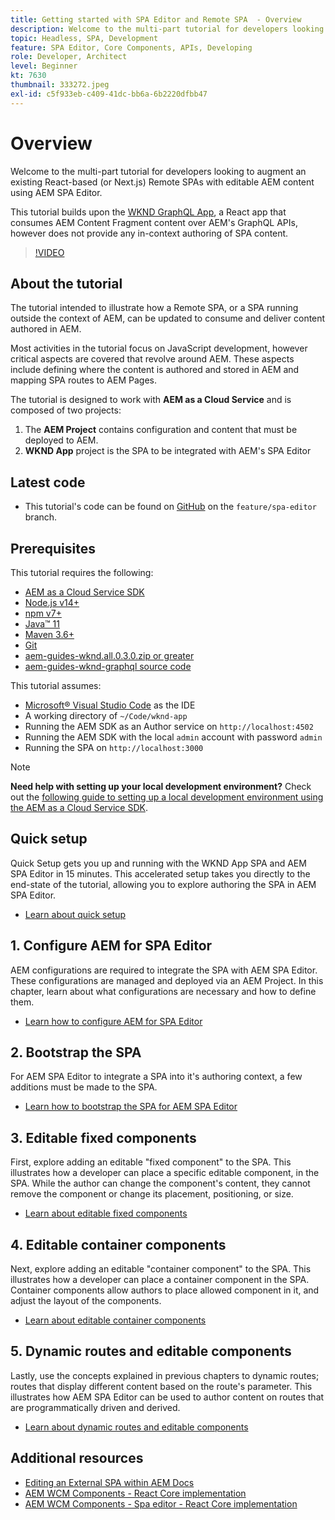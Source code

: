 ```yaml
---
title: Getting started with SPA Editor and Remote SPA  - Overview
description: Welcome to the multi-part tutorial for developers looking to augment an existing Remote SPAs with editable AEM content using AEM SPA Editor.
topic: Headless, SPA, Development
feature: SPA Editor, Core Components, APIs, Developing
role: Developer, Architect
level: Beginner
kt: 7630
thumbnail: 333272.jpeg
exl-id: c5f933eb-c409-41dc-bb6a-6b2220dfbb47
---
```

# Overview

Welcome to the multi-part tutorial for developers looking to augment an existing React-based (or Next.js) Remote SPAs with editable AEM content using AEM SPA Editor.

This tutorial builds upon the [WKND GraphQL App](https://experienceleague.adobe.com/docs/experience-manager-learn/getting-started-with-aem-headless/graphql/overview.html), a React app that consumes AEM Content Fragment content over AEM's GraphQL APIs, however does not  provide any in-context authoring of SPA content.

>[!VIDEO](https://video.tv.adobe.com/v/333272/?quality=12&learn=on)

## About the tutorial

The tutorial intended to illustrate how a Remote SPA, or a SPA running outside the context of AEM, can be updated to consume and deliver content authored in AEM.

Most activities in the tutorial focus on JavaScript development, however critical aspects are covered that revolve around AEM. These aspects include defining where the content is  authored and stored in AEM and mapping SPA routes to AEM Pages.

The tutorial is designed to work with **AEM as a Cloud Service** and is composed of two projects:

1. The __AEM Project__ contains configuration and content that must be deployed to AEM.
1. __WKND App__ project is the SPA to be integrated with AEM's SPA Editor

## Latest code

+ This tutorial's code can be found on [GitHub](https://github.com/adobe/aem-guides-wknd-graphql) on the `feature/spa-editor` branch. 

## Prerequisites

This tutorial requires the following:

+ [AEM as a Cloud Service SDK](https://experienceleague.adobe.com/docs/experience-manager-learn/cloud-service/local-development-environment-set-up/aem-runtime.html?lang=en)
+ [Node.js v14+](https://nodejs.org/en/)
+ [npm v7+](https://www.npmjs.com/)
+ [Java™ 11](https://downloads.experiencecloud.adobe.com/content/software-distribution/en/general.html)
+ [Maven 3.6+](https://maven.apache.org/)
+ [Git](https://git-scm.com/downloads)
+ [aem-guides-wknd.all.0.3.0.zip or greater](https://github.com/adobe/aem-guides-wknd/releases)
+ [aem-guides-wknd-graphql source code](https://github.com/adobe/aem-guides-wknd-graphql)

This tutorial assumes:

+ [Microsoft® Visual Studio Code](https://visualstudio.microsoft.com/) as the IDE
+ A working directory of `~/Code/wknd-app`
+ Running the AEM SDK as an Author service on `http://localhost:4502`
+ Running the AEM SDK with the local `admin` account with password `admin`
+ Running the SPA on `http://localhost:3000`

>[!NOTE]
>
> **Need help with setting up your local development environment?** Check out the [following guide to setting up a local development environment using the AEM as a Cloud Service SDK](https://experienceleague.adobe.com/docs/experience-manager-learn/cloud-service/local-development-environment-set-up/overview.html).


## Quick setup

Quick Setup gets you up and running with the WKND App SPA and AEM SPA Editor in 15 minutes. This accelerated setup takes you directly to the end-state of the tutorial, allowing you to explore authoring the SPA in AEM SPA Editor.

+ [Learn about quick setup](./quick-setup.md)

## 1. Configure AEM for SPA Editor

 AEM configurations are required to integrate the SPA with AEM SPA Editor. These configurations are managed and deployed via an AEM Project. In this chapter, learn about what configurations are necessary and how to define them.

+ [Learn how to configure AEM for SPA Editor](./aem-configure.md)

## 2. Bootstrap the SPA

For AEM SPA Editor to integrate a SPA into it's authoring context, a few additions must be made to the SPA.

+ [Learn how to bootstrap the SPA for AEM SPA Editor](./spa-bootstrap.md)

## 3. Editable fixed components

First, explore adding an editable "fixed component" to the SPA. This illustrates how a developer can place a specific editable component, in the SPA. While the author can change the component's content, they cannot remove the component or change its placement, positioning, or size.

+ [Learn about editable fixed components](./spa-fixed-component.md)

## 4. Editable container components

Next, explore adding an editable "container component" to the SPA. This illustrates how a developer can place a container component in the SPA. Container components allow authors to place allowed component in it, and adjust the layout of the components.

+ [Learn about editable container components](./spa-container-component.md)

## 5. Dynamic routes and editable components

Lastly, use the concepts explained in previous chapters to dynamic routes; routes that  display different content based on the route's parameter. This illustrates how AEM SPA Editor can be used to author content on routes that are programmatically driven and derived.

+ [Learn about dynamic routes and editable components](./spa-dynamic-routes.md)

## Additional resources

+ [Editing an External SPA within AEM Docs](https://experienceleague.adobe.com/docs/experience-manager-cloud-service/implementing/developing/hybrid/editing-external-spa.html)
+ [AEM WCM Components - React Core implementation](https://www.npmjs.com/package/@adobe/aem-core-components-react-base)
+ [AEM WCM Components - Spa editor - React Core implementation](https://www.npmjs.com/package/@adobe/aem-core-components-react-spa)
